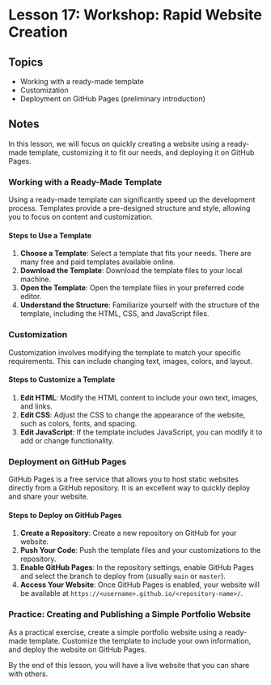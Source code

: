 # Lesson 17: Workshop: Rapid Website Creation

## Topics
- Working with a ready-made template
- Customization
- Deployment on GitHub Pages (preliminary introduction)

## Notes
In this lesson, we will focus on quickly creating a website using a ready-made template, customizing it to fit our needs, and deploying it on GitHub Pages.

### Working with a Ready-Made Template
Using a ready-made template can significantly speed up the development process. Templates provide a pre-designed structure and style, allowing you to focus on content and customization.

#### Steps to Use a Template
1. **Choose a Template**: Select a template that fits your needs. There are many free and paid templates available online.
2. **Download the Template**: Download the template files to your local machine.
3. **Open the Template**: Open the template files in your preferred code editor.
4. **Understand the Structure**: Familiarize yourself with the structure of the template, including the HTML, CSS, and JavaScript files.

### Customization
Customization involves modifying the template to match your specific requirements. This can include changing text, images, colors, and layout.

#### Steps to Customize a Template
1. **Edit HTML**: Modify the HTML content to include your own text, images, and links.
2. **Edit CSS**: Adjust the CSS to change the appearance of the website, such as colors, fonts, and spacing.
3. **Edit JavaScript**: If the template includes JavaScript, you can modify it to add or change functionality.

### Deployment on GitHub Pages
GitHub Pages is a free service that allows you to host static websites directly from a GitHub repository. It is an excellent way to quickly deploy and share your website.

#### Steps to Deploy on GitHub Pages
1. **Create a Repository**: Create a new repository on GitHub for your website.
2. **Push Your Code**: Push the template files and your customizations to the repository.
3. **Enable GitHub Pages**: In the repository settings, enable GitHub Pages and select the branch to deploy from (usually `main` or `master`).
4. **Access Your Website**: Once GitHub Pages is enabled, your website will be available at `https://<username>.github.io/<repository-name>/`.

### Practice: Creating and Publishing a Simple Portfolio Website
As a practical exercise, create a simple portfolio website using a ready-made template. Customize the template to include your own information, and deploy the website on GitHub Pages.

By the end of this lesson, you will have a live website that you can share with others.
